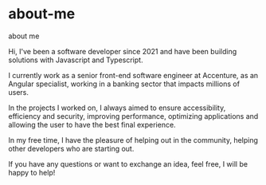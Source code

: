 # about-me
about me

Hi, I've been a software developer since 2021 and have been building solutions with Javascript and Typescript.

I currently work as a senior front-end software engineer at Accenture, as an Angular specialist, working in a banking sector that impacts millions of users.

In the projects I worked on, I always aimed to ensure accessibility, efficiency and security, improving performance, optimizing applications and allowing the user to have the best final experience.

In my free time, I have the pleasure of helping out in the community, helping other developers who are starting out.

If you have any questions or want to exchange an idea, feel free, I will be happy to help!
